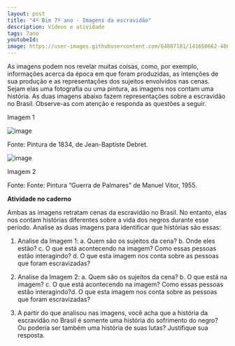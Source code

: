 ```yaml
---
layout: post
title: "4º Bim 7º ano - Imagens da escravidão"
description: Vídeos e atividade
tags: 7ano
youtubeId: 
image: https://user-images.githubusercontent.com/64807181/141650662-4862d418-0c87-45bd-9e8f-75e1f193b986.png
---
```


As imagens podem nos revelar muitas coisas, como, por exemplo, informações acerca da época em que foram produzidas, as intenções de sua produção e as representações dos sujeitos envolvidos nas cenas. Sejam elas uma fotografia ou uma pintura, as imagens nos contam uma história.
As duas imagens abaixo fazem representações sobre a escravidão no Brasil. Observe-as com atenção e responda as questões a seguir.

Imagem 1

![image](https://user-images.githubusercontent.com/64807181/141650662-4862d418-0c87-45bd-9e8f-75e1f193b986.png)

Fonte: Pintura de 1834, de Jean-Baptiste Debret.

![image](https://user-images.githubusercontent.com/64807181/141650670-5fa5a6fc-ca27-4a97-810b-c5a3ca30c485.png)

Imagem 2

Fonte: Fonte: Pintura “Guerra de Palmares” de Manuel Vitor, 1955.

**Atividade no caderno**

Ambas as imagens retratam cenas da escravidão no Brasil. No entanto, elas nos contam histórias diferentes sobre a vida dos negros durante esse período. Analise as duas imagens para identificar que histórias são essas:

1. Analise da Imagem 1:
a. Quem são os sujeitos da cena?
b. Onde eles estão?
c. O que está acontecendo na imagem? Como essas pessoas estão interagindo?
d. O que esta imagem nos conta sobre as pessoas que foram escravizadas?

2. Analise da Imagem 2:
a. Quem são os sujeitos da cena?
b. O que está na imagem?
c. O que está acontecendo na imagem? Como essas pessoas estão interagindo?d. O que esta imagem nos conta sobre as pessoas que foram escravizadas?
    
3. A partir do que analisou nas imagens, você acha que a história da escravidão no Brasil é somente uma história do sofrimento do negro? Ou poderia ser também uma história de suas lutas? Justifique sua resposta.
